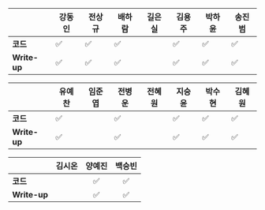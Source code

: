 |              | 강동인 |        전상규      | 배하람 | 길은실 |      김용주       | 박하윤 | 송진범 |
| ------------ | ------ | ----------------- | ------ | ------ | ---------------- | ------ | ------ |
| **코드**     |:white_check_mark:|:white_check_mark:| :white_check_mark: |        |:white_check_mark:| :white_check_mark:      |  :white_check_mark:|
| **Write-up** |:white_check_mark:|:white_check_mark:| :white_check_mark: |        |:white_check_mark:| :white_check_mark:|    :white_check_mark:|

|              | 유예찬 | 임준엽 | 전병운 | 전혜원 | 지승윤 | 박수현 | 김혜원 |
| ------------ | ------ | ------ | ------ | ------ | ------ | ------ | ------ |
| **코드**     | :white_check_mark: | | :white_check_mark: | |:white_check_mark: |:white_check_mark:|:white_check_mark:|
| **Write-up** |:white_check_mark:| | :white_check_mark: |  |:white_check_mark: |:white_check_mark:|:white_check_mark:|

|              | 김시온 | 양예진 | 백승빈 |
| ------------ | :----: | :----: | :----: |
| **코드**     ||:white_check_mark:|:white_check_mark:|
| **Write-up** ||:white_check_mark:|:white_check_mark:|

